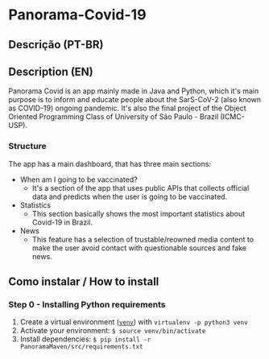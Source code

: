 # Panorama-Covid-19

## Descrição (PT-BR)

## Description (EN)
Panorama Covid is an app mainly made in Java and Python, which it's main purpose is to inform and educate people about the SarS-CoV-2 (also known as COVID-19) ongoing pandemic. It's also the final project of the Object Oriented Programming Class of University of São Paulo - Brazil (ICMC-USP).

### Structure
The app has a main dashboard, that has three main sections:
- When am I going to be vaccinated?
  - It's a section of the app that uses public APIs that collects official data and predicts when the user is going to be vaccinated.
- Statistics
  - This section basically shows the most important statistics about Covid-19 in Brazil.
- News
  - This feature has a selection of trustable/reowned media content to make the user avoid contact with questionable sources and fake news.

## Como instalar / How to install
### Step 0 - Installing Python requirements

1. Create a virtual environment ([`venv`](https://docs.python.org/3/library/venv.html)) with `virtualenv -p python3 venv`
2. Activate your environment: `$ source venv/bin/activate`
3. Install dependencies: `$ pip install -r PanoramaMaven/src/requirements.txt`
